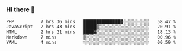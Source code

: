 ### Hi there 👋

<!--
**mateusragazzi/mateusragazzi** is a ✨ _special_ ✨ repository because its `README.md` (this file) appears on your GitHub profile.

Here are some ideas to get you started:

- 🔭 I’m currently working on ...
- 🌱 I’m currently learning ...
- 👯 I’m looking to collaborate on ...
- 🤔 I’m looking for help with ...
- 💬 Ask me about ...
- 📫 How to reach me: ...
- 😄 Pronouns: ...
- ⚡ Fun fact: ...
-->

<!--START_SECTION:waka-->
```text
PHP          7 hrs 36 mins   ██████████████▓░░░░░░░░░░   58.47 % 
JavaScript   2 hrs 43 mins   █████▒░░░░░░░░░░░░░░░░░░░   20.91 % 
HTML         2 hrs 21 mins   ████▓░░░░░░░░░░░░░░░░░░░░   18.13 % 
Markdown     7 mins          ▒░░░░░░░░░░░░░░░░░░░░░░░░   00.96 % 
YAML         4 mins          ░░░░░░░░░░░░░░░░░░░░░░░░░   00.59 % 
```
<!--END_SECTION:waka-->
